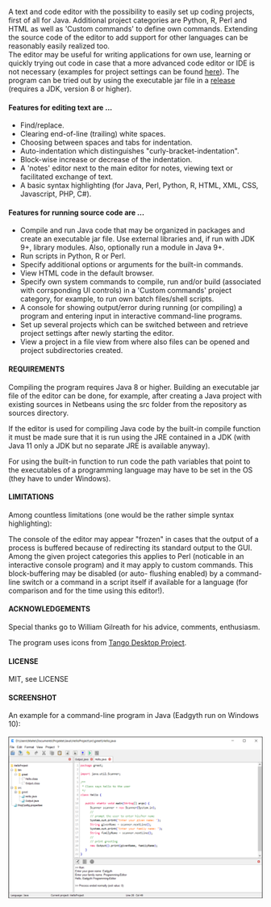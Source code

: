 A text and code editor with the possibility to easily set up coding projects,
first of all for Java. Additional project categories are Python, R, Perl and
HTML as well as 'Custom commands' to define own commands. Extending the source
code of the editor to add support for other languages can be reasonably easily
realized too.
<br>
The editor may be useful for writing applications for own use, learning or quickly
trying out code in case that a more advanced code editor or IDE is not necessary
(examples for project settings can be found
<a href="https://eadgyth.github.io/Programming-Editor/">here</a>). The program can
be tried out by using the executable jar file in a
<a href="https://github.com/Eadgyth/Programming-Editor/releases">release</a>
(requires a JDK, version 8 or higher).
<br>
<p>
<h4>Features for editing text are ...</h4>
<ul>
<li>Find/replace.</li>
<li>Clearing end-of-line (trailing) white spaces.</li>
<li>Choosing between spaces and tabs for indentation.</li>
<li>Auto-indentation which distinguishes "curly-bracket-indentation".</li>
<li>Block-wise increase or decrease of the indentation.</li>
<li>A 'notes' editor next to the main editor for notes, viewing text
    or facilitated exchange of text.</li>
<li>A basic syntax highlighting (for Java, Perl, Python, R, HTML, XML, CSS,
    Javascript, PHP, C#).</li>
</ul>
<p>
<h4>Features for running source code are ...</h4>
<ul>
<li>Compile and run Java code that may be organized in packages and create an
    executable jar file. Use external libraries and, if run with JDK 9+, library
    modules. Also, optionally run a module in Java 9+.</li>
<li>Run scripts in Python, R or Perl.
<li>Specify additional options or arguments for the built-in commands.</li>
<li>View HTML code in the default browser.</li>
<li>Specify own system commands to compile, run and/or build (associated with
    corrsponding UI controls) in a 'Custom commands' project category, for example,
    to run own batch files/shell scripts.</li>
<li>A console for showing output/error during running (or compiling) a program and
    entering input in interactive command-line programs.</li>
<li>Set up several projects which can be switched between and retrieve project settings
    after newly starting the editor.</li>
<li>View a project in a file view from where also files can be opened and project
    subdirectories created.
</ul>
<h4>REQUIREMENTS</h4>
<p>
Compiling the program requires Java 8 or higher. Building an executable jar file of
the editor can be done, for example, after creating a Java project with existing
sources in Netbeans using the src folder from the repository as sources directory.
<p>
If the editor is used for compiling Java code by the built-in compile function it must
be made sure that it is run using the JRE contained in a JDK (with Java 11 only a
JDK but no separate JRE is available anyway).
<p>
For using the built-in function to run code the path variables that point to the
executables of a programming language may have to be set in the OS (they have to under
Windows).
<br>
<h4>LIMITATIONS</h4>
<p>
Among countless limitations (one would be the rather simple syntax highlighting):
<p>
The console of the editor may appear "frozen" in cases that the output of a process
is buffered because of redirecting its standard output to the GUI. Among the given
project categories this applies to Perl (noticable in an interactive console program)
and it may apply to custom commands. This block-buffering may be disabled (or auto-
flushing enabled) by a command-line switch or a command in a script itself if
available for a language (for comparison and for the time using this editor!).
<br>
<h4>ACKNOWLEDGEMENTS</h4>
<p>
Special thanks go to William Gilreath for his advice, comments, enthusiasm.
<br>
<p>
The program uses icons from
<a href="https://github.com/Distrotech/tango-icon-theme">Tango Desktop Project</a>.
<br>
<h4>LICENSE</h4>
<p>
MIT, see LICENSE<br>
<p>
<h4>SCREENSHOT</h4>
<p>
An example for a command-line program in Java (Eadgyth run on Windows 10):
<br>
<br>
<img src="docs/images/ExampleProject.png" width="800"/><br><br>
